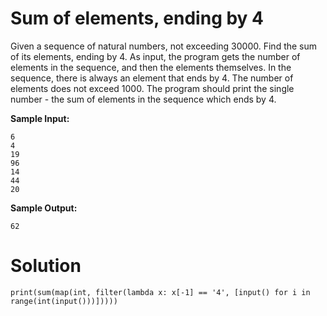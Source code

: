 # Sum of elements, ending by 4
Given a sequence of natural numbers, not exceeding 30000. Find the sum of its elements, ending by 4. As input, the program gets the number of elements in the sequence, and then the elements themselves. In the sequence, there is always an element that ends by 4. The number of elements does not exceed 1000. The program should print the single number - the sum of elements in the sequence which ends by 4.

**Sample Input:**
```
6
4
19
96
14
44
20
```
**Sample Output:**
```
62
```
# Solution
```
print(sum(map(int, filter(lambda x: x[-1] == '4', [input() for i in range(int(input()))]))))
```